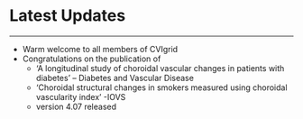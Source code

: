 # Latest Updates

---
* Warm welcome to all members of CVIgrid
* Congratulations on the publication of
    * ‘A longitudinal study of choroidal vascular changes in patients with diabetes’ – Diabetes and Vascular Disease
    * ‘Choroidal structural changes in smokers measured using choroidal vascularity index’ -IOVS
    * version 4.07 released

